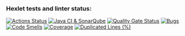 ### Hexlet tests and linter status:
[![Actions Status](https://github.com/nastya-ermolaeva/java-project-78/actions/workflows/hexlet-check.yml/badge.svg)](https://github.com/nastya-ermolaeva/java-project-78/actions)
[![Java CI & SonarQube](https://github.com/nastya-ermolaeva/java-project-78/actions/workflows/build.yml/badge.svg)](https://github.com/nastya-ermolaeva/java-project-78/actions/workflows/build.yml)
[![Quality Gate Status](https://sonarcloud.io/api/project_badges/measure?project=nastya-ermolaeva_java-project-78&metric=alert_status)](https://sonarcloud.io/summary/new_code?id=nastya-ermolaeva_java-project-78)
[![Bugs](https://sonarcloud.io/api/project_badges/measure?project=nastya-ermolaeva_java-project-78&metric=bugs)](https://sonarcloud.io/summary/new_code?id=nastya-ermolaeva_java-project-78)
[![Code Smells](https://sonarcloud.io/api/project_badges/measure?project=nastya-ermolaeva_java-project-78&metric=code_smells)](https://sonarcloud.io/summary/new_code?id=nastya-ermolaeva_java-project-78)
[![Coverage](https://sonarcloud.io/api/project_badges/measure?project=nastya-ermolaeva_java-project-78&metric=coverage)](https://sonarcloud.io/summary/new_code?id=nastya-ermolaeva_java-project-78)
[![Duplicated Lines (%)](https://sonarcloud.io/api/project_badges/measure?project=nastya-ermolaeva_java-project-78&metric=duplicated_lines_density)](https://sonarcloud.io/summary/new_code?id=nastya-ermolaeva_java-project-78)
